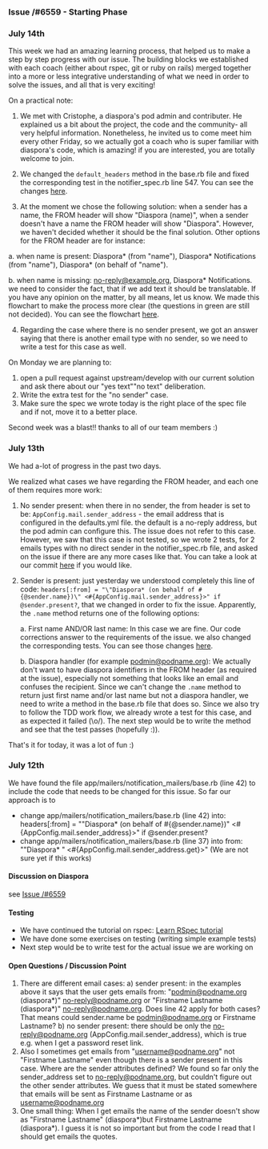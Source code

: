 ### Issue /#6559 - Starting Phase ###

### July 14th ###

This week we had an amazing learning process, that helped us to make a step by step progress with our issue. The building blocks we established with each coach (either about rspec, git or ruby on rails) merged together into a more or less integrative understanding of what we need in order to solve the issues, and all that is very exciting!

On a practical note:

1. We met with Cristophe, a diaspora's pod admin and contributer. He explained us a bit about the project, the code and the community- all very helpful information. Nonetheless, he invited us to come meet him every other Friday, so we actually got a coach who is super familiar with diaspora's code, which is amazing! if you are interested, you are totally welcome to join.

2. We changed the `default_headers` method in the base.rb file and fixed the corresponding test in the notifier_spec.rb line 547. You can see the changes [here](https://github.com/codebearsteam/diaspora/pull/1/commits/9a02b47ba5d02cfccfa39d85d185932c9b03119a).

3. At the moment we chose the following solution: when a sender has a name, the FROM header will show "Diaspora (name)", when a sender doesn't have a name the FROM header will show "Diaspora". However, we haven't decided whether it should be the final solution. Other options for the FROM header are for instance:

  a. when name is present: Diaspora* (from "name"), Diaspora* Notifications (from "name"), Diaspora* (on behalf of "name").

  b. when name is missing: no-reply@example.org, Diaspora* Notifications.  
we need to consider the fact, that if we add text it should be translatable. If you have any opinion on the matter, by all means, let us know. We made this flowchart to make the process more clear (the questions in green are still not decided). You can see the flowchart [here](https://github.com/codebearsteam/daily-log/tree/master/assets).

4. Regarding the case where there is no sender present, we got an answer saying that there is another email type with no sender, so we need to write a test for this case as well.

On Monday we are planning to:             
1. open a pull request against upstream/develop with our current solution and ask there about our "yes text"\"no text" deliberation.
2. Write the extra test for the "no sender" case.
3. Make sure the spec we wrote today is the right place of the spec file and if not, move it to a better place.  

Second week was a blast!! thanks to all of our team members :)


### July 13th ###

We had a-lot of progress in the past two days.

We realized what cases we have regarding the FROM header, and each one of them requires more work:

1. No sender present: when there in no sender, the from header is set to be: `AppConfig.mail.sender_address` -  the email address that is configured in the defaults.yml file. the default is a no-reply address, but the pod admin can configure this. The issue does not refer to this case. However, we saw that this case is not tested, so we wrote 2 tests, for 2 emails types with no direct sender in the notifier_spec.rb file, and asked on the issue if there are any more cases like that. You can take a look at our commit [here](https://github.com/codebearsteam/diaspora/pull/1/commits/2381602269b2fdcaf115cd760a74d9a6ac422419) if you would like.

2. Sender is present: just yesterday we understood completely this line of code: `headers[:from] = "\"Diaspora* (on behalf of #{@sender.name})\" <#{AppConfig.mail.sender_address}>" if @sender.present?`, that we changed in order to fix the issue. Apparently, the `.name` method returns one of the following options:

      a. First name AND/OR last name: In this case we are fine. Our code corrections answer to the requirements of the issue. we also changed the corresponding tests. You can see those changes [here](https://github.com/codebearsteam/diaspora/pull/1/commits/c5426e79328ed9bfc1e99c69afae5728065b30f5).

      b. Diaspora handler (for example podmin@podname.org): We actually don't want to have diaspora identifiers in the FROM header (as required at the issue), especially not something that looks like an email and confuses the recipient. Since we can't change the `.name` method to return just first name and/or last name but not a diaspora handler, we need to write a method in the base.rb file that does so. Since we also try to follow the TDD work flow, we already wrote a test for this case, and as expected it failed (\o/). The next step would be to write the method and see that the test passes (hopefully :)).  

That's it for today, it was a lot of fun :)

### July 12th ###

We have found the file app/mailers/notification_mailers/base.rb (line 42) to include the code that needs to be changed for this issue.
So far our approach is to

* change app/mailers/notification_mailers/base.rb (line 42) into: headers[:from] = "\"Diaspora* (on behalf of #{@sender.name})\" <#{AppConfig.mail.sender_address}>" if @sender.present?
* change app/mailers/notification_mailers/base.rb (line 37) into from: "\"Diaspora* \" <#{AppConfig.mail.sender_address.get}>" (We are not sure yet if this works)

#### Discussion on Diaspora ####
see [Issue /#6559](https://github.com/diaspora/diaspora/issues/6559)

#### Testing ####
* We have continued the tutorial on rspec: [Learn RSpec tutorial](https://www.tutorialspoint.com/rspec/rspec_introduction.htm)
* We have done some exercises on testing (writing simple example tests)
* Next step would be to write test for the actual issue we are working on

#### Open Questions / Discussion Point ####

1. There are different email cases:
a) sender present: in the examples above it says that the user gets emails from: "podmin@podname.org (diaspora*)" <no-reply@podname.org> or "Firstname Lastname (diaspora*)" <no-reply@podname.org>. Does line 42 apply for both cases? That means could sender.name be podmin@podname.org or Firstname Lastname?
b) no sender present: there should be only the no-reply@podname.org (AppConfig.mail.sender_address), which is true e.g. when I get a password reset link.
2. Also I sometimes get emails from "username@podname.org" not "Firstname Lastname" even though there is a sender present in this case. Where are the sender attributes defined? We found so far only the sender_address set to no-reply@podname.org, but couldn't figure out the other sender attributes. We guess that it must be stated somewhere that emails will be sent as Firstname Lastname or as username@podname.org
3. One small thing: When I get emails the name of the sender doesn't show as "Firstname Lastname" (diaspora*)but Firstname Lastname (diaspora*). I guess it is not so important but from the code I read that I should get emails the quotes.
